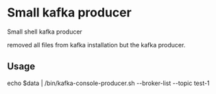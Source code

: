 # Small kafka producer 

Small shell kafka producer

removed all files from kafka installation but the kafka producer.

## Usage 

echo $data | /bin/kafka-console-producer.sh --broker-list <broker-list> --topic test-1
